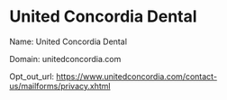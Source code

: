 # United Concordia Dental

Name: United Concordia Dental

Domain: unitedconcordia.com

Opt_out_url: https://www.unitedconcordia.com/contact-us/mailforms/privacy.xhtml

